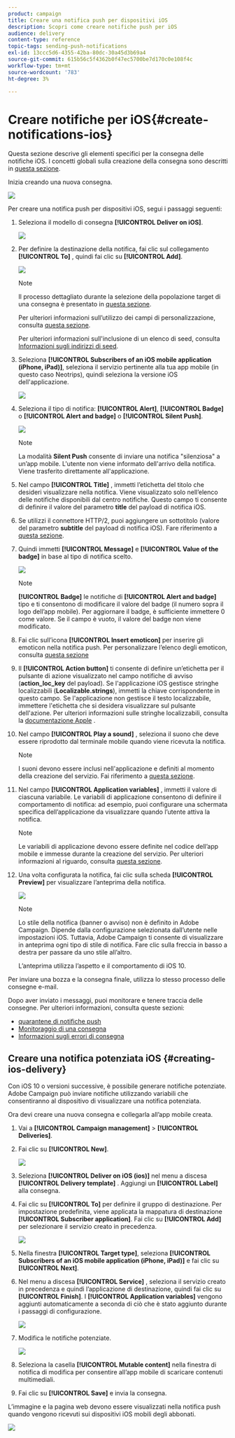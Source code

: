 ```yaml
---
product: campaign
title: Creare una notifica push per dispositivi iOS
description: Scopri come creare notifiche push per iOS
audience: delivery
content-type: reference
topic-tags: sending-push-notifications
exl-id: 13ccc5d6-4355-42ba-80dc-30a45d3b69a4
source-git-commit: 615b56c5f4362b0f47ec5700be7d170c0e108f4c
workflow-type: tm+mt
source-wordcount: '783'
ht-degree: 3%

---
```


# Creare notifiche per iOS{#create-notifications-ios}

Questa sezione descrive gli elementi specifici per la consegna delle notifiche iOS. I concetti globali sulla creazione della consegna sono descritti in [questa sezione](../../delivery/using/steps-about-delivery-creation-steps.md).

Inizia creando una nuova consegna.

![](assets/nmac_delivery_1.png)

Per creare una notifica push per dispositivi iOS, segui i passaggi seguenti:

1. Seleziona il modello di consegna **[!UICONTROL Deliver on iOS]**.

   ![](assets/nmac_delivery_ios_1.png)

1. Per definire la destinazione della notifica, fai clic sul collegamento **[!UICONTROL To]** , quindi fai clic su **[!UICONTROL Add]**.

   ![](assets/nmac_delivery_ios_2.png)

   >[!NOTE]
   >
   >Il processo dettagliato durante la selezione della popolazione target di una consegna è presentato in [questa sezione](steps-defining-the-target-population.md).
   >
   >Per ulteriori informazioni sull’utilizzo dei campi di personalizzazione, consulta [questa sezione](about-personalization.md).
   >
   >Per ulteriori informazioni sull&#39;inclusione di un elenco di seed, consulta [Informazioni sugli indirizzi di seed](../../delivery/using/about-seed-addresses.md).

1. Seleziona **[!UICONTROL Subscribers of an iOS mobile application (iPhone, iPad)]**, seleziona il servizio pertinente alla tua app mobile (in questo caso Neotrips), quindi seleziona la versione iOS dell&#39;applicazione.

   ![](assets/nmac_delivery_ios_3.png)

1. Seleziona il tipo di notifica: **[!UICONTROL Alert]**, **[!UICONTROL Badge]** o **[!UICONTROL Alert and badge]** o **[!UICONTROL Silent Push]**.

   ![](assets/nmac_delivery_ios_4.png)

   >[!NOTE]
   >
   >La modalità **Silent Push** consente di inviare una notifica &quot;silenziosa&quot; a un’app mobile. L&#39;utente non viene informato dell&#39;arrivo della notifica. Viene trasferito direttamente all&#39;applicazione.

1. Nel campo **[!UICONTROL Title]** , immetti l’etichetta del titolo che desideri visualizzare nella notifica. Viene visualizzato solo nell’elenco delle notifiche disponibili dal centro notifiche. Questo campo ti consente di definire il valore del parametro **title** del payload di notifica iOS.

1. Se utilizzi il connettore HTTP/2, puoi aggiungere un sottotitolo (valore del parametro **subtitle** del payload di notifica iOS). Fare riferimento a [questa sezione](configuring-the-mobile-application.md).

1. Quindi immetti **[!UICONTROL Message]** e **[!UICONTROL Value of the badge]** in base al tipo di notifica scelto.

   ![](assets/nmac_delivery_ios_5.png)

   >[!NOTE]
   >
   >**[!UICONTROL Badge]** le notifiche di  **[!UICONTROL Alert and badge]** tipo e ti consentono di modificare il valore del badge (il numero sopra il logo dell’app mobile). Per aggiornare il badge, è sufficiente immettere 0 come valore. Se il campo è vuoto, il valore del badge non viene modificato.

1. Fai clic sull’icona **[!UICONTROL Insert emoticon]** per inserire gli emoticon nella notifica push. Per personalizzare l’elenco degli emoticon, consulta [questa sezione](../../delivery/using/customizing-emoticon-list.md)

1. Il **[!UICONTROL Action button]** ti consente di definire un’etichetta per il pulsante di azione visualizzato nel campo notifiche di avviso (**action_loc_key** del payload). Se l&#39;applicazione iOS gestisce stringhe localizzabili (**Localizable.strings**), immetti la chiave corrispondente in questo campo. Se l&#39;applicazione non gestisce il testo localizzabile, immettere l&#39;etichetta che si desidera visualizzare sul pulsante dell&#39;azione. Per ulteriori informazioni sulle stringhe localizzabili, consulta la [documentazione Apple](https://developer.apple.com/library/archive/documentation/NetworkingInternet/Conceptual/RemoteNotificationsPG/CreatingtheNotificationPayload.html#//apple_ref/doc/uid/TP40008194-CH10-SW1) .
1. Nel campo **[!UICONTROL Play a sound]** , seleziona il suono che deve essere riprodotto dal terminale mobile quando viene ricevuta la notifica.

   >[!NOTE]
   >
   >I suoni devono essere inclusi nell&#39;applicazione e definiti al momento della creazione del servizio. Fai riferimento a [questa sezione](configuring-the-mobile-application.md#configuring-external-account-ios).

1. Nel campo **[!UICONTROL Application variables]** , immetti il valore di ciascuna variabile. Le variabili di applicazione consentono di definire il comportamento di notifica: ad esempio, puoi configurare una schermata specifica dell’applicazione da visualizzare quando l’utente attiva la notifica.

   >[!NOTE]
   >
   >Le variabili di applicazione devono essere definite nel codice dell’app mobile e immesse durante la creazione del servizio. Per ulteriori informazioni al riguardo, consulta [questa sezione](configuring-the-mobile-application.md).

1. Una volta configurata la notifica, fai clic sulla scheda **[!UICONTROL Preview]** per visualizzare l’anteprima della notifica.

   ![](assets/nmac_intro_2.png)

   >[!NOTE]
   >
   >Lo stile della notifica (banner o avviso) non è definito in Adobe Campaign. Dipende dalla configurazione selezionata dall’utente nelle impostazioni iOS. Tuttavia, Adobe Campaign ti consente di visualizzare in anteprima ogni tipo di stile di notifica. Fare clic sulla freccia in basso a destra per passare da uno stile all’altro.
   >
   >L’anteprima utilizza l’aspetto e il comportamento di iOS 10.

Per inviare una bozza e la consegna finale, utilizza lo stesso processo delle consegne e-mail.

Dopo aver inviato i messaggi, puoi monitorare e tenere traccia delle consegne. Per ulteriori informazioni, consulta queste sezioni:

* [quarantene di notifiche push](../../delivery/using/understanding-quarantine-management.md#push-notification-quarantines)
* [Monitoraggio di una consegna](../../delivery/using/about-delivery-monitoring.md)
* [Informazioni sugli errori di consegna](../../delivery/using/understanding-delivery-failures.md)


## Creare una notifica potenziata iOS {#creating-ios-delivery}

Con iOS 10 o versioni successive, è possibile generare notifiche potenziate. Adobe Campaign può inviare notifiche utilizzando variabili che consentiranno al dispositivo di visualizzare una notifica potenziata.

Ora devi creare una nuova consegna e collegarla all’app mobile creata.

1. Vai a **[!UICONTROL Campaign management]** > **[!UICONTROL Deliveries]**.

1. Fai clic su **[!UICONTROL New]**.

   ![](assets/nmac_android_3.png)

1. Seleziona **[!UICONTROL Deliver on iOS (ios)]** nel menu a discesa **[!UICONTROL Delivery template]** . Aggiungi un **[!UICONTROL Label]** alla consegna.

1. Fai clic su **[!UICONTROL To]** per definire il gruppo di destinazione. Per impostazione predefinita, viene applicata la mappatura di destinazione **[!UICONTROL Subscriber application]**. Fai clic su **[!UICONTROL Add]** per selezionare il servizio creato in precedenza.

   ![](assets/nmac_ios_9.png)

1. Nella finestra **[!UICONTROL Target type]**, seleziona **[!UICONTROL Subscribers of an iOS mobile application (iPhone, iPad)]** e fai clic su **[!UICONTROL Next]**.

1. Nel menu a discesa **[!UICONTROL Service]** , seleziona il servizio creato in precedenza e quindi l’applicazione di destinazione, quindi fai clic su **[!UICONTROL Finish]**.
I **[!UICONTROL Application variables]** vengono aggiunti automaticamente a seconda di ciò che è stato aggiunto durante i passaggi di configurazione.

   ![](assets/nmac_ios_6.png)

1. Modifica le notifiche potenziate.

   ![](assets/nmac_ios_7.png)

1. Seleziona la casella **[!UICONTROL Mutable content]** nella finestra di notifica di modifica per consentire all’app mobile di scaricare contenuti multimediali.

1. Fai clic su **[!UICONTROL Save]** e invia la consegna.

L’immagine e la pagina web devono essere visualizzati nella notifica push quando vengono ricevuti sui dispositivi iOS mobili degli abbonati.

![](assets/nmac_ios_8.png)
